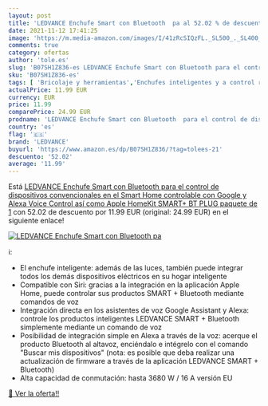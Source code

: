 ```yaml
---
layout: post
title: 'LEDVANCE Enchufe Smart con Bluetooth  pa al 52.02 % de descuento'
date: 2021-11-12 17:41:25
image: 'https://m.media-amazon.com/images/I/41zRcSIQzFL._SL500_._SL400_.jpg'
comments: true
category: ofertas
author: 'tole.es'
slug: 'B07SH1Z836-es LEDVANCE Enchufe Smart con Bluetooth para el control de...'
sku: 'B07SH1Z836-es'
tags: [ 'Bricolaje y herramientas','Enchufes inteligentes y a control remoto','Enchufes y accesorios','Instalación eléctrica','apple','ledvance', ]
actualPrice: 11.99 EUR
currency: EUR
price: 11.99
comparePrice: 24.99 EUR
prodname: 'LEDVANCE Enchufe Smart con Bluetooth  para el control de dispositivos convencionales en el Smart Home  controlable con Google y Alexa Voice Control así como Apple HomeKit  SMART+ BT PLUG  paquete de 1'
country: 'es'
flag: '🇪🇸'
brand: 'LEDVANCE'
buyurl: 'https://www.amazon.es/dp/B07SH1Z836/?tag=tolees-21'
descuento: '52.02'
average: '11.99'
---
```


Está [LEDVANCE Enchufe Smart con Bluetooth  para el control de dispositivos convencionales en el Smart Home  controlable con Google y Alexa Voice Control así como Apple HomeKit  SMART+ BT PLUG  paquete de 1](https://www.amazon.es/dp/B07SH1Z836/?tag=tolees-21) con 52.02 de descuento por 11.99 EUR (original: 24.99 EUR) en el siguiente enlace!

[![LEDVANCE Enchufe Smart con Bluetooth  pa](https://m.media-amazon.com/images/I/41zRcSIQzFL._SL500_._SL400_.jpg)](https://www.amazon.es/dp/B07SH1Z836/?tag=tolees-21)

ℹ️:

- El enchufe inteligente: además de las luces, también puede integrar todos los demás dispositivos eléctricos en su hogar inteligente
- Compatible con Siri: gracias a la integración en la aplicación Apple Home, puede controlar sus productos SMART + Bluetooth mediante comandos de voz
- Integración directa en los asistentes de voz Google Assistant y Alexa: controle los productos inteligentes LEDVANCE SMART + Bluetooth simplemente mediante un comando de voz
- Posibilidad de integración simple en Alexa a través de la voz: acerque el producto Bluetooth al altavoz, enciéndalo e intégrelo con el comando "Buscar mis dispositivos" (nota: es posible que deba realizar una actualización de firmware a través de la aplicación LEDVANCE SMART + Bluetooth)
- Alta capacidad de conmutación: hasta 3680 W / 16 A versión EU

[🛒 Ver la oferta!!](https://www.amazon.es/dp/B07SH1Z836/?tag=tolees-21)
